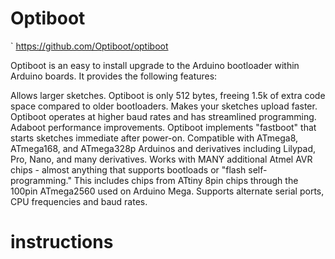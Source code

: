 
# Optiboot
` https://github.com/Optiboot/optiboot

Optiboot is an easy to install upgrade to the Arduino bootloader within Arduino boards. It provides the following features:

Allows larger sketches. Optiboot is only 512 bytes, freeing 1.5k of extra code space compared to older bootloaders.
Makes your sketches upload faster. Optiboot operates at higher baud rates and has streamlined programming.
Adaboot performance improvements. Optiboot implements "fastboot" that starts sketches immediate after power-on.
Compatible with ATmega8, ATmega168, and ATmega328p Arduinos and derivatives including Lilypad, Pro, Nano, and many derivatives.
Works with MANY additional Atmel AVR chips - almost anything that supports bootloads or "flash self-programming." This includes chips from ATtiny 8pin chips through the 100pin ATmega2560 used on Arduino Mega.
Supports alternate serial ports, CPU frequencies and baud rates.


# instructions